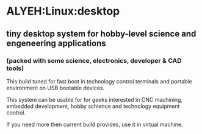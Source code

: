 ALYEH:Linux:desktop
=======================
## tiny desktop system for hobby-level science and engeneering applications
### (packed with some science, electronics, developer & CAD tools)

This build tuned for fast boot in technology control terminals
and portable environment on USB bootable devices.

This system can be usable for for geeks interested in CNC machining, 
embedded development, hobby schience and technology equipment control.

If you need more then current build provides, use it in virtual machine.

